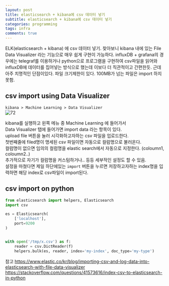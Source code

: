 ```yaml
---
layout: post
title: elasticsearch + kibana에 csv 데이터 넣기
subtitle: elasticsearch + kibana에 csv 데이터 넣기
categories: programming
tags: infra
comments: true
---
```


ELK(elasticsearch + kibana) 에 csv 데이터 넣기.
찾아보니 kibana 내에 있는 File Data Visualizer 라는 기능으로 매우 쉽게 구현이 가능하다.
influxDB + grafana의 경우에는 telegraf를 이용하거나 python으로 프로그램을 구현하여 csv파일을 읽어와 influxDB에 데이터를 집어넣는 방식으로 했는데 이보다 더 직관적이고 간편한듯. 근데 아주 치명적인 단점이있다. 파일 크기제한이 있다. 100MB가 넘는 파일은 import 하지 못함. 

## csv import using Data Visualizer
`kibana > Machine Learning > Data Visualizer`  
![72](https://www.moongchi.dev/wp-content/images/72.PNG)

kibana를 실행하고 왼쪽 메뉴 중 Machine Learning 에 들어가서  
Data Visualizer 탭에 들어가면 import data 라는 항목이 있다.  
upload file 버튼을 눌러 시각화하고자하는 csv 파일을 업로드한다.  
첫번째줄에 filed명이 명세된 csv 파일이면 자동으로 컬럼명으로 불러온다.  
컬럼명이 없으면 임의의 컬럼명을 elastic search에서 자동으로 지정한다. (coloumn1, coloumn2..)  
추가적으로 자기가 컬럼명을 커스텀하거나.. 등등 세부적인 설정도 할 수 있음.  
설정을 마쳤다면 제일 하단에있는 `import` 버튼을 누르면 저장하고자하는 index명을 입력하면 해당 index로 csv파일이 import된다. 

## csv import on python

```python
from elasticsearch import helpers, Elasticsearch
import csv

es = Elasticsearch(
    ['localhost'],
    port=9200
)


with open('/tmp/x.csv') as f:
    reader = csv.DictReader(f)
    helpers.bulk(es, reader, index='my-index', doc_type='my-type')
```

참고 https://www.elastic.co/kr/blog/importing-csv-and-log-data-into-elasticsearch-with-file-data-visualizer  
https://stackoverflow.com/questions/41573616/index-csv-to-elasticsearch-in-python